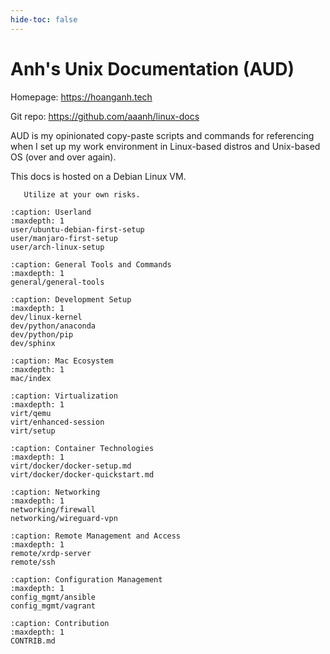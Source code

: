 ```yaml
---
hide-toc: false
---
```


# Anh's Unix Documentation \(AUD\)

Homepage: <https://hoanganh.tech>

Git repo: <https://github.com/aaanh/linux-docs>

AUD is my opinionated copy-paste scripts and commands for referencing when I set up my work environment in Linux-based distros and Unix-based OS (over and over again).

This docs is hosted on a Debian Linux VM.

```{warning}
   Utilize at your own risks.
```

```{toctree}
:caption: Userland
:maxdepth: 1
user/ubuntu-debian-first-setup
user/manjaro-first-setup
user/arch-linux-setup
```

```{toctree}
:caption: General Tools and Commands
:maxdepth: 1
general/general-tools
```

```{toctree}
:caption: Development Setup
:maxdepth: 1
dev/linux-kernel
dev/python/anaconda
dev/python/pip
dev/sphinx
```

```{toctree}
:caption: Mac Ecosystem
:maxdepth: 1
mac/index
```

```{toctree}
:caption: Virtualization
:maxdepth: 1
virt/qemu
virt/enhanced-session
virt/setup
```

```{toctree}
:caption: Container Technologies
:maxdepth: 1
virt/docker/docker-setup.md
virt/docker/docker-quickstart.md
```

```{toctree}
:caption: Networking
:maxdepth: 1
networking/firewall
networking/wireguard-vpn
```

```{toctree}
:caption: Remote Management and Access
:maxdepth: 1
remote/xrdp-server
remote/ssh
```

```{toctree}
:caption: Configuration Management
:maxdepth: 1
config_mgmt/ansible
config_mgmt/vagrant
```

```{toctree}
:caption: Contribution
:maxdepth: 1
CONTRIB.md
```
